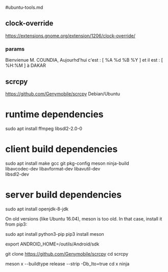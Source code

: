#ubuntu-tools.md
## clock-override
https://extensions.gnome.org/extension/1206/clock-override/
### params 
Bienvienue M. COUNDIA, Aujourhd'hui c'est   :   [ %A %d %B %Y ]      et il est  :  [ %H:%M ]  à DAKAR

## scrcpy
https://github.com/Genymobile/scrcpy
Debian/Ubuntu

# runtime dependencies
sudo apt install ffmpeg libsdl2-2.0-0

# client build dependencies
sudo apt install make gcc git pkg-config meson ninja-build \
                 libavcodec-dev libavformat-dev libavutil-dev \
                 libsdl2-dev

# server build dependencies
sudo apt install openjdk-8-jdk

On old versions (like Ubuntu 16.04), meson is too old. In that case, install it from pip3:

sudo apt install python3-pip
pip3 install meson

export ANDROID_HOME=/outils/Android/sdk

git clone https://github.com/Genymobile/scrcpy
cd scrcpy

meson x --buildtype release --strip -Db_lto=true
cd x
ninja
